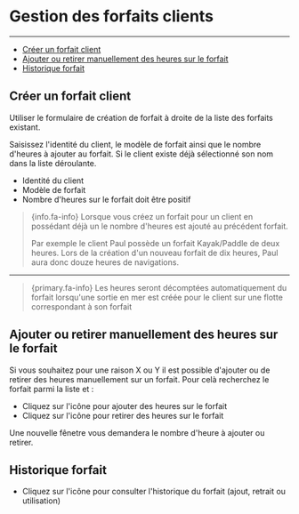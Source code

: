 # Gestion des forfaits clients

---


- [Créer un forfait client](#create-sailor-rental-package)
- [Ajouter ou retirer manuellement des heures sur le forfait](#add-sub-sailor-rental-package)
- [Historique forfait](#archive-sailor-rental-package)


<a name="create-sailor-rental-package"></a>
## Créer un forfait client

Utiliser le formulaire de création de forfait à droite de la liste des forfaits existant.

Saisissez l'identité du client, le modèle de forfait ainsi que le nombre d'heures à ajouter au forfait. 
Si le client existe déjà sélectionné son nom dans la liste déroulante. 

- Identité du client 
- Modèle de forfait
- Nombre d'heures sur le forfait doit être positif

> {info.fa-info} Lorsque vous créez un forfait pour un client en possédant déjà un le nombre d'heures est ajouté au précédent forfait.
> 
> Par exemple le client Paul possède un forfait Kayak/Paddle de deux heures. Lors de la création d'un nouveau forfait de dix heures, 
> Paul aura donc douze heures de navigations.  

---

> {primary.fa-info} Les heures seront décomptées automatiquement du forfait lorsqu'une sortie en mer est créée pour le client sur une flotte correspondant à son forfait

<a name="add-sub-sailor-rental-package"></a>
## Ajouter ou retirer manuellement des heures sur le forfait

Si vous souhaitez pour une raison X ou Y il est possible d'ajouter ou de retirer des heures manuellement sur un forfait.
Pour celà recherchez le forfait parmi la liste et : 

- Cliquez sur l'icône <i class="text-success fa fa-plus-circle fa-lg"></i> pour ajouter des heures sur le forfait
- Cliquez sur l'icône <i class="text-danger fa fa-minus-circle fa-lg"></i> pour retirer des heures sur le forfait

Une nouvelle fênetre vous demandera le nombre d'heure à ajouter ou retirer.


<a name="archive-sailor-rental-package"></a>
## Historique forfait

- Cliquez sur l'icône <i class="text-primary fa fa-list fa-lg"></i> pour consulter l'historique du forfait (ajout, retrait ou utilisation)

